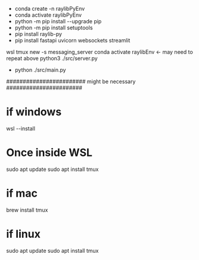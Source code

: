 - conda create -n raylibPyEnv
- conda activate raylibPyEnv
- python -m pip install --upgrade pip
- python -m pip install setuptools
- pip install raylib-py
- pip install fastapi uvicorn websockets streamlit


wsl 
tmux new -s messaging_server
conda activate raylibEnv <- may need to repeat above
python3 ./src/server.py

- python ./src/main.py


########################
might be necessary
#######################
# if windows
wsl --install
# Once inside WSL
sudo apt update
sudo apt install tmux

# if mac
brew install tmux

# if linux
sudo apt update
sudo apt install tmux

